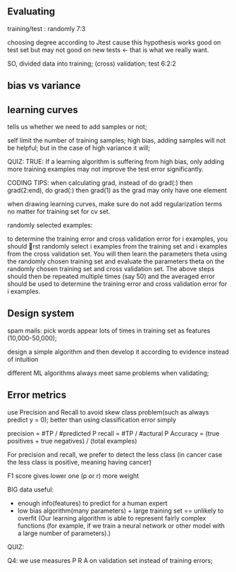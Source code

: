## Evaluating

training/test : randomly 7:3

choosing degree according to Jtest cause this hypothesis works good on test set but may not good on new tests <- that is what we really want.

SO, divided data into training; (cross) validation; test 6:2:2


## bias vs variance


## learning curves

tells us whether we need to add samples or not;

self limit the number of training samples;
high bias, adding samples will not be helpful; but in the case of high variance it will;


QUIZ:
TRUE: If a learning algorithm is suffering from high bias, only adding more training examples may not improve the test error significantly.

CODING TIPS:
when calculating grad, instead of do grad(:) then grad(2:end), do grad(:) then grad(1) as the grad may only have one element

when drawing learning curves, make sure do not add regularization terms no matter for training set for cv set.

randomly selected examples:

to determine the training error and cross validation error for
i examples, you should rst randomly select i examples from the training set and i examples from the cross validation set. You will then learn the parameters theta using the randomly chosen training set and evaluate the parameters theta on the randomly chosen training set and cross validation set. The above steps should then be repeated multiple times (say 50) and the averaged error should be used to determine the training error and cross validation error for i examples.



## Design system

spam mails: pick words appear lots of times in training set as features (10,000-50,000);


design a simple algorithm and then develop it according to evidence instead of intuition

different ML algorithms always meet same problems when validating;


## Error metrics

use Precision and Recall to avoid skew class problem(such as always predict y = 0); better than using classification error simply

precision = #TP / #predicted P
recall = #TP / #actural P 
Accuracy = (true positives + true negatives) / (total examples)

For precision and recall, we prefer to detect the less class (in cancer case the less class is positive, meaning having cancer)


F1 score gives lower one (p or r) more weight



BIG data useful:
- enough info(features) to predict for a human expert
- low bias algorithm(many parameters) + large training set == unlikely to overfit (Our learning algorithm is able to represent fairly complex functions (for example, if we train a neural network or other model with a large number of parameters).)


QUIZ: 

Q4: we use measures P R A on validation set instead of training errors;